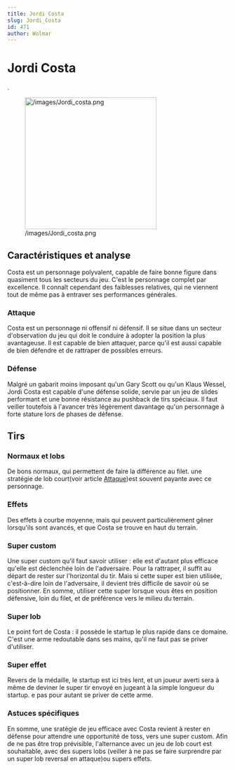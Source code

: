 ```yaml
---
title: Jordi Costa
slug: Jordi_Costa
id: 471
author: Wolmar
---
```


# Jordi Costa

.

<figure>
<img src="/images/Jordi_costa.png" title="/images/Jordi_costa.png"
width="300" alt="/images/Jordi_costa.png" />
<figcaption aria-hidden="true">/images/Jordi_costa.png</figcaption>
</figure>

## Caractéristiques et analyse

Costa est un personnage polyvalent, capable de faire bonne figure dans
quasiment tous les secteurs du jeu. C'est le personnage complet par
excellence. Il connaît cependant des faiblesses relatives, qui ne
viennent tout de même pas à entraver ses performances générales.

### Attaque

Costa est un personnage ni offensif ni défensif. Il se situe dans un
secteur d'observation du jeu qui doit le conduire à adopter la position
la plus avantageuse. Il est capable de bien attaquer, parce qu'il est
aussi capable de bien défendre et de rattraper de possibles erreurs.

### Défense

Malgré un gabarit moins imposant qu'un Gary Scott ou qu'un Klaus Wessel,
Jordi Costa est capable d'une défense solide, servie par un jeu de
slides performant et une bonne résistance au pushback de tirs spéciaux.
Il faut veiller toutefois à l'avancer très légèrement davantage qu'un
personnage à forte stature lors de phases de défense.

## Tirs

### Normaux et lobs

De bons normaux, qui permettent de faire la différence au filet. une
stratégie de lob court(voir article [Attaque](Attaque "wikilink"))est
souvent payante avec ce personnage.

### Effets

Des effets à courbe moyenne, mais qui peuvent particulièrement gêner
lorsqu'ils sont avancés, et que Costa se trouve en haut du terrain.

### Super custom

Une super custom qu'il faut savoir utiliser : elle est d'autant plus
efficace qu'elle est déclenchée loin de l'adversaire. Pour la rattraper,
il suffit au départ de rester sur l'horizontal du tir. Mais si cette
super est bien utilisée, c'est-à-dire loin de l'adversaire, il devient
très difficile de savoir où se positionner. En somme, utiliser cette
super lorsque vous êtes en position défensive, loin du filet, et de
préférence vers le milieu du terrain.

### Super lob

Le point fort de Costa : il possède le startup le plus rapide dans ce
domaine. C'est une arme redoutable dans ses mains, qu'il ne faut pas se
priver d'utiliser.

### Super effet

Revers de la médaille, le startup est ici très lent, et un joueur averti
sera à même de deviner le super tir envoyé en jugeant à la simple
longueur du startup. e pas pour autant se priver de cette arme.

### Astuces spécifiques

En somme, une sratégie de jeu efficace avec Costa revient à rester en
défense pour attendre une opportunité de toss, vers une super custom.
Afin de ne pas être trop prévisible, l'alternance avec un jeu de lob
court est souhaitable, avec des supers lobs (veiller à ne pas se faire
surprendre par un super lob reversal en attaque)ou supers effets.
